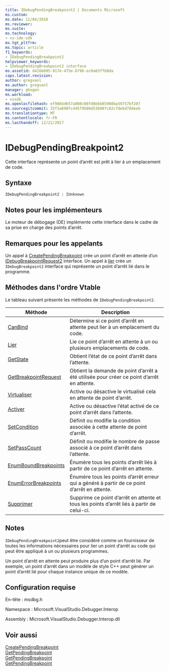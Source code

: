 ```yaml
---
title: IDebugPendingBreakpoint2 | Documents Microsoft
ms.custom: 
ms.date: 11/04/2016
ms.reviewer: 
ms.suite: 
ms.technology:
- vs-ide-sdk
ms.tgt_pltfrm: 
ms.topic: article
f1_keywords:
- IDebugPendingBreakpoint2
helpviewer_keywords:
- IDebugPendingBreakpoint2 interface
ms.assetid: d416b095-917e-475e-b796-ec0a03ffb8da
caps.latest.revision: 
author: gregvanl
ms.author: gregvanl
manager: ghogen
ms.workload:
- vssdk
ms.openlocfilehash: ef986bd657a080c08fd0ebb85908ba59757bf207
ms.sourcegitcommit: 32f1a690fc445f9586d53698fc82c7debd784eeb
ms.translationtype: MT
ms.contentlocale: fr-FR
ms.lasthandoff: 12/22/2017
---
```

# <a name="idebugpendingbreakpoint2"></a>IDebugPendingBreakpoint2
Cette interface représente un point d’arrêt est prêt à lier à un emplacement de code.  
  
## <a name="syntax"></a>Syntaxe  
  
```  
IDebugPendingBreakpoint2 : IUnknown  
```  
  
## <a name="notes-for-implementers"></a>Notes pour les implémenteurs  
 Le moteur de débogage (DE) implémente cette interface dans le cadre de sa prise en charge des points d’arrêt.  
  
## <a name="notes-for-callers"></a>Remarques pour les appelants  
 Un appel à [CreatePendingBreakpoint](../../../extensibility/debugger/reference/idebugengine2-creatependingbreakpoint.md) crée un point d’arrêt en attente d’un [IDebugBreakpointRequest2](../../../extensibility/debugger/reference/idebugbreakpointrequest2.md) interface. Un appel à [lier](../../../extensibility/debugger/reference/idebugpendingbreakpoint2-bind.md) crée un `IDebugBreakpoint2` interface qui représente un point d’arrêt lié dans le programme.  
  
## <a name="methods-in-vtable-order"></a>Méthodes dans l'ordre Vtable  
 Le tableau suivant présente les méthodes de `IDebugPendingBreakpoint2`.  
  
|Méthode|Description|  
|------------|-----------------|  
|[CanBind](../../../extensibility/debugger/reference/idebugpendingbreakpoint2-canbind.md)|Détermine si ce point d’arrêt en attente peut lier à un emplacement du code.|  
|[Lier](../../../extensibility/debugger/reference/idebugpendingbreakpoint2-bind.md)|Lie ce point d’arrêt en attente à un ou plusieurs emplacements de code.|  
|[GetState](../../../extensibility/debugger/reference/idebugpendingbreakpoint2-getstate.md)|Obtient l’état de ce point d’arrêt dans l’attente.|  
|[GetBreakpointRequest](../../../extensibility/debugger/reference/idebugpendingbreakpoint2-getbreakpointrequest.md)|Obtient la demande de point d’arrêt a été utilisée pour créer ce point d’arrêt en attente.|  
|[Virtualiser](../../../extensibility/debugger/reference/idebugpendingbreakpoint2-virtualize.md)|Active ou désactive le virtualisé cela en attente de point d’arrêt.|  
|[Activer](../../../extensibility/debugger/reference/idebugpendingbreakpoint2-enable.md)|Active ou désactive l’état activé de ce point d’arrêt dans l’attente.|  
|[SetCondition](../../../extensibility/debugger/reference/idebugpendingbreakpoint2-setcondition.md)|Définit ou modifie la condition associée à cette attente de point d’arrêt.|  
|[SetPassCount](../../../extensibility/debugger/reference/idebugpendingbreakpoint2-setpasscount.md)|Définit ou modifie le nombre de passe associé à ce point d’arrêt dans l’attente.|  
|[EnumBoundBreakpoints](../../../extensibility/debugger/reference/idebugpendingbreakpoint2-enumboundbreakpoints.md)|Énumère tous les points d’arrêt liés à partir de ce point d’arrêt en attente.|  
|[EnumErrorBreakpoints](../../../extensibility/debugger/reference/idebugpendingbreakpoint2-enumerrorbreakpoints.md)|Énumère tous les points d’arrêt erreur qui a généré à partir de ce point d’arrêt en attente.|  
|[Supprimer](../../../extensibility/debugger/reference/idebugpendingbreakpoint2-delete.md)|Supprime ce point d’arrêt en attente et tous les points d’arrêt liés à partir de celui-ci.|  
  
## <a name="remarks"></a>Notes  
 `IDebugPendingBreakpoint2`peut être considéré comme un fournisseur de toutes les informations nécessaires pour lier un point d’arrêt au code qui peut être appliqué à un ou plusieurs programmes.  
  
 Un point d’arrêt en attente peut produire plus d’un point d’arrêt lié. Par exemple, un point d’arrêt dans un modèle de style C++ peut générer un point d’arrêt lié pour chaque instance unique de ce modèle.  
  
## <a name="requirements"></a>Configuration requise  
 En-tête : msdbg.h  
  
 Namespace : Microsoft.VisualStudio.Debugger.Interop  
  
 Assembly : Microsoft.VisualStudio.Debugger.Interop.dll  
  
## <a name="see-also"></a>Voir aussi  
 [CreatePendingBreakpoint](../../../extensibility/debugger/reference/idebugengine2-creatependingbreakpoint.md)   
 [GetPendingBreakpoint](../../../extensibility/debugger/reference/idebugbreakpointboundevent2-getpendingbreakpoint.md)   
 [GetPendingBreakpoint](../../../extensibility/debugger/reference/idebugboundbreakpoint2-getpendingbreakpoint.md)   
 [GetPendingBreakpoint](../../../extensibility/debugger/reference/idebugerrorbreakpoint2-getpendingbreakpoint.md)
